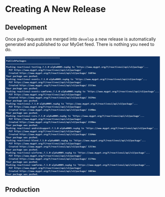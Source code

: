 # Creating A New Release

## Development

Once pull-requests are merged into `develop` a new release is automatically generated and published to our MyGet feed. There is nothing you need to do.

![commits to develop are automatically pushed to MyGet](/images/contributing/commits-to-develop-are-automatically-pushed-to-myget.png)

## Production